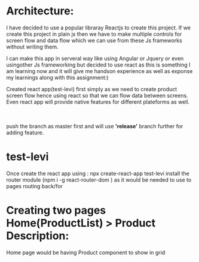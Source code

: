 
# Architecture:

I have decided to use a popular libraray Reactjs to create this project. If we create this project in plain js then we have to make multiple controls for screen flow and data flow which we can use from these Js frameworks without writing them.

I can make this app in serveral way like using Angular or Jquery or even usingother Js frameworking but decided to use react as this is something I am learning now and it will give me handson experience as well as exponse my learnings along with this assignment:)



Created react app(test-levi) first simply as we need to create product screen flow hence using react so that we can flow data between screens.
<br>Even react app will provide native features for different plateforms as well.

<br><br> push the branch as master first and will use <b>'release'</b> branch further for adding feature.

# test-levi
Once create the react app using : npx create-react-app test-levi
install the router module (npm i -g react-router-dom ) as it would be needed to use to pages routing back/for

# Creating two pages Home(ProductList) > Product Description:

Home page would be having Product component to show in grid
